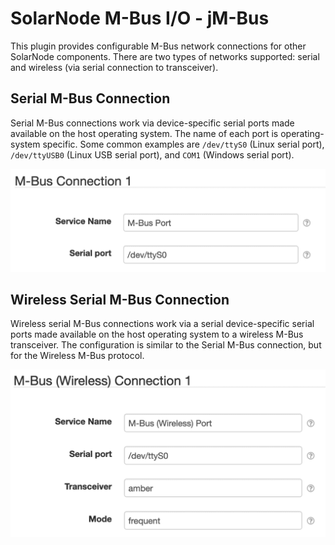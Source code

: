 # SolarNode M-Bus I/O - jM-Bus

This plugin provides configurable M-Bus network connections for other SolarNode components. There
are two types of networks supported: serial and wireless (via serial connection to transceiver).

## Serial M-Bus Connection

Serial M-Bus connections work via device-specific serial ports made available on the host operating
system. The name of each port is operating-system specific. Some common examples are `/dev/ttyS0`
(Linux serial port), `/dev/ttyUSB0` (Linux USB serial port), and `COM1` (Windows serial port).

![Serial settings](docs/jmbus-serial-settings.png)

## Wireless Serial M-Bus Connection

Wireless serial M-Bus connections work via a serial device-specific serial ports made available on
the host operating system to a wireless M-Bus transceiver. The configuration is similar to the
Serial M-Bus connection, but for the Wireless M-Bus protocol.

![Wireless serial settings](docs/jmbus-wireless-serial-settings.png)
